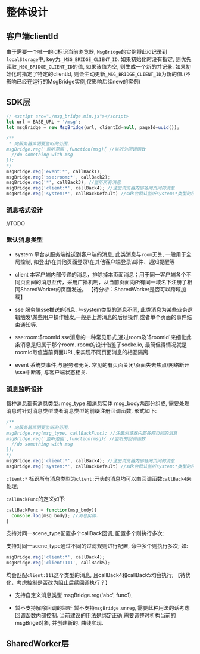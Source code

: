 # 整体设计

## 客户端clientId
由于需要一个唯一的id标识当前浏览器, `MsgBridge`的实例将此id记录到`localStorage`中, key为:`_MSG_BRIDGE_CLIENT_ID`. 如果初始化时没有指定, 则优先读取`_MSG_BRIDGE_CLIENT_ID`的值, 如果该值为空, 则生成一个新的并记录.
如果初始化时指定了特定的clientId, 则会主动更新`_MSG_BRIDGE_CLIENT_ID`为新的值.(不影响已经在运行的MsgBridge实例,仅影响后续new的实例)


## SDK层

```javascript
// <script src="./msg_bridge.min.js"></script>
let url = BASE_URL + '/msg';
let msgBridge = new MsgBridge(url, clientId=null, pageId=uuid());

/**
 * 向服务器声明要监听的范围,
msgBridge.reg('监听范围',function(msg){ //监听的回调函数
  //do something with msg
});
*/
msgBridge.reg('event:*', callBack1);
msgBridge.reg('sse:room:*', callBack2);
msgBridge.reg('*', callBack3); //监听所有消息
msgBridge.reg('client:*', callBack4); //注册浏览器内部各网页间的消息
msgBridge.reg('system:*', callBackDefault) //sdk会默认监听system:*类型的所有消息,无需业务层面处理,此函数在new完毕后自动执行
```

### 消息格式设计
//TODO


### 默认消息类型
* system
平台从服务端推送到客户端的消息, 此类消息与`room`无关, 一般用于全局控制, 如登出\在其他页面登录\在其他客户端登录\邮件、通知提醒等

* client
本客户端内部传递的消息，排除掉本页面消息；用于同一客户端各个不同页面间的消息互传，采用广播机制，从当前页面向所有同一域名下注册了相同SharedWorker的页面发送。
【待分析：SharedWorker是否可以跨域加载】

* sse
服务端sse推送的消息. 与system类型的消息不同, 此类消息为某些业务逻辑触发\某些用户操作触发,一般是上游消息的后续操作,或者单个页面的事件结束通知等.

* sse:room:$roomId
sse消息的一种常见形式,通过room及`$roomId`来细化此条消息是归属于那个room. room的设计借鉴了socke.io, 最简但得情况就是roomId取值当前页面URL,来实现不同页面消息的相互隔离.

* event
系统类事件,与服务器无关. 常见的有页面关闭\页面失去焦点\网络断开\sse中断等, 与客户端状态相关.


### 消息监听设计

每种消息都有消息类型: msg_type 和消息实体 msg_body两部分组成, 需要处理消息时针对消息类型或者消息类型的前缀注册回调函数, 形式如下:
```javascript
/**
 * 向服务器声明要监听的范围,
msgBridge.reg(msg_type, callBackFunc); //注册浏览器内部各网页间的消息
msgBridge.reg('监听范围',function(msg){ //监听的回调函数
  //do something with msg
});
*/
msgBridge.reg('client:*', callBack4); //注册浏览器内部各网页间的消息
msgBridge.reg('system:*', callBackDefault) //sdk会默认监听system:*类型的所有消息,无需业务层面处理,此函数在new完毕后自动执行
```

`client:*` 标识所有消息类型为`client:`开头的消息均可以由回调函数`callBack4`来处理;

`callBackFunc`的定义如下:
```javascript
callBackFunc = function(msg_body){
  console.log(msg_body); //消息实体.
}
```

支持对同一scene_type配置多个callBack回调, 配置多个则执行多次;

支持对同一scene_type通过不同的过滤规则进行配置, 命中多个则执行多次; 如:
```javascript
msgBridge.reg('client:*', callBack4);
msgBridge.reg('client:111', callBack5);
```
均会匹配`client:111`这个类型的消息, 且callBack4和callBack5均会执行; 【待优化，考虑控制是否改为阻止后续回调执行？】

* 支持自定义消息类型
msgBridge.reg('abc', func1), 

* 暂不支持解除回调的监听
暂不支持`msgBridge.unreg`, 需要此种用法的话考虑回调函数内部控制. 当前建议的用法是绑定正确,需要调整时析构当前的msgBrige对象, 并创建新的. 曲线实现.

## SharedWorker层
